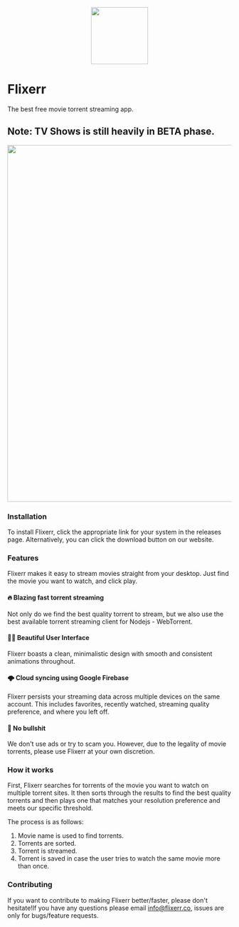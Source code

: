<p align="center">
<img src="https://github.com/carlelieser/Flixerr/blob/master/assets/imgs/icon.png?raw=true=" width="128" height="128"/>
</p>

# Flixerr
The best free movie torrent streaming app.

## Note: TV Shows is still heavily in BETA phase.

<p align="center">
<img src="https://github.com/carlelieser/Flixerr/blob/master/assets/imgs/screenshot.png?raw=true=" height="800">
</p>

### Installation
To install Flixerr, click the appropriate link for your system in the releases page. Alternatively, you can click the download button on our website.

### Features
Flixerr makes it easy to stream movies straight from your desktop. Just find the movie you want to watch, and click play.

#### 🔥 Blazing fast torrent streaming
Not only do we find the best quality torrent to stream, but we also use the best available torrent streaming client for Nodejs - WebTorrent. 

#### 👍🏼 Beautiful User Interface
Flixerr boasts a clean, minimalistic design with smooth and consistent animations throughout.

#### 🌩️ Cloud syncing using Google Firebase
Flixerr persists your streaming data across multiple devices on the same account. This includes favorites, recently watched, streaming quality preference, and where you left off.

#### 💩 No bullshit
We don't use ads or try to scam you. However, due to the legality of movie torrents, please use Flixerr at your own discretion.

### How it works
First, Flixerr searches for torrents of the movie you want to watch on multiple torrent sites. It then sorts through the results to find the best quality torrents and then plays one that matches your resolution preference and meets our specific threshold. 

The process is as follows:
1. Movie name is used to find torrents.
2. Torrents are sorted.
3. Torrent is streamed.
4. Torrent is saved in case the user tries to watch the same movie more than once.

### Contributing
 If you want to contribute to making Flixerr better/faster, please don't hesitate!If you have any questions please email info@flixerr.co, issues are only for bugs/feature requests. 
